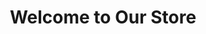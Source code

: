 ---
templateKey: index-page
title: Welcome to Our Store
heading: Discover Quality Products
subheading: Your One-Stop Shop for All Needs

sliderImages:
  - url: /img/blog-index.jpg
    alt: Featured Products Showcase
  - url: /img/blog-index.jpg
    alt: Special Offers
  - url: /img/blog-index.jpg
    alt: New Arrivals

categories:
  - title: Spices
    image: /img/blog-index.jpg
    description: Premium quality spices from around the world
  - title: Dry Fruits
    image: /img/blog-index.jpg
    description: Handpicked selection of finest dry fruits
  - title: Fruits & Vegetables
    image: /img/blog-index.jpg
    description: Fresh and organic produce
  - title: Groceries
    image: /img/blog-index.jpg
    description: Daily essentials and pantry items
  - title: Beverages
    image: /img/blog-index.jpg
    description: Refreshing drinks and beverages
  - title: Snacks
    image: /img/blog-index.jpg
    description: Delicious treats and quick bites

testimonials:
  - userName: John Smith
    voc: Great selection of products and excellent delivery service. Will definitely shop again!
  - userName: Sarah Johnson
    voc: The quality of items is consistently good. Love the easy ordering process.
  - userName: Mike Wilson
    voc: Best prices in town and amazing customer service. Highly recommended!
  - userName: Emily Brown
    voc: Fresh produce every time. The delivery is always on time.
  - userName: David Lee
    voc: Great experience shopping here. The app is very user-friendly.
---